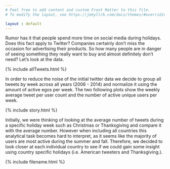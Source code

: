 ```yaml
---
# Feel free to add content and custom Front Matter to this file.
# To modify the layout, see https://jekyllrb.com/docs/themes/#overriding-theme-defaults

layout : default
---
```


Rumor has it that people spend more time on social media during holidays. Does this fact apply to Twitter? Companies certainly don’t miss the occasion for advertising their products. So how many people are in danger of seeing something they really want to buy and almost definitely don’t need? Let’s look at the data. 

{% include allTweets.html %}

In order to reduce the noise of the initial twitter data we decide to group all tweets by week across all years (2006 - 2014) and normalize it using the amount of active egos per week. The two following plots show the weekly average tweet per user count and the number of active unique users per week.

{% include story.html %}

Initially, we were thinking of looking at the average number of tweets during a specific holiday week such as Christmas or Thanksgiving and compare it with the average number. However when including all countries this analytical task becomes hard to interpret, as it seems like the majority of users are most active during the summer and fall. 
Therefore, we decided to look closer at each individual country to see if we could gain some insight using country specific holidays (i.e. American tweeters and Thanksgiving.).

{% include filename.html %}

